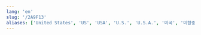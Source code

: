 ```yaml
---
lang: 'en'
slug: '/2A9F13'
aliases: ['United States', 'US', 'USA', 'U.S.', 'U.S.A.', '미국', '미합중국']
---
```


